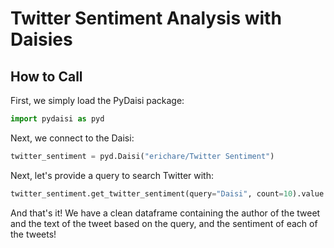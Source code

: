 # Twitter Sentiment Analysis with Daisies

## How to Call

First, we simply load the PyDaisi package:

```python
import pydaisi as pyd
```

Next, we connect to the Daisi:

```python
twitter_sentiment = pyd.Daisi("erichare/Twitter Sentiment")
```

Next, let's provide a query to search Twitter with:

```python
twitter_sentiment.get_twitter_sentiment(query="Daisi", count=10).value
```

And that's it! We have a clean dataframe containing the author of the tweet and the text of the tweet based on the query, and the sentiment of each of the tweets!
